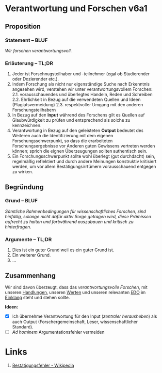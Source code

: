 ﻿<!---
   NAME - The NAME of this project is:
ethos

  FILE - The FILENAME of the current file is:
/v6a1.md

  CREATION - This project was CREATED on:
2017-01-28-16:15:00 UTC

  MODIFICATION - This project was last MODIFIED on:
2017-01-28-16:15:00 UTC

  VERSION - The current VERSION of this project is:
<git-commit-hash>-2017-01-28-16:15:00 UTC

  CREATOR(S) - This project was CREATED by:
Michael Czechowski, Martin Maga

  CONTACT - You can CONTACT the creator(s) or developer(s) of this project at:
E-Mail: mail@martinmaga.de

  COPYRIGHT - The COPYRIGHT holder of this project is:
COPYRIGHT (c) 2016 Martin Maga

  LICENSE - This project is LICENSED under the following license:
Martin Maga 2016 CC BY-SA 4.0 https://creativecommons.org

  SUBFILE – This is a SUBFILE! For more INFORMATION on this project go to:
/README.md
--->

# Verantwortung und Forschen v6a1
## Proposition
### Statement – BLUF
*Wir forschen verantwortungsvoll.*

### Erläuterung – TL;DR
1. Jeder ist Forschnugsteilhaber und -teilnehmer (egal ob Studierender oder Dozierender etc.).
2. Indem Forschung als nicht nur eigenständige Suche nach Erkenntnis angesehen wird, verstehen wir unter verantwortungsvollem Forschen:
  2.1. vorausschauendes und überlegtes Handeln, Reden und Schreiben
  2.2. Ehrlichkeit in Bezug auf die verwendeten Quellen und Ideen (Plagiatsvermeidung)
  2.3. respektvoller Umgang mit den anderen Forschungsteilhabern
3. In Bezug auf den **Input** während des Forschens gilt es Quellen auf Glaubwürdigkeit zu prüfen und entsprechend als solche zu kennzeichnen.
4. Verantwortung in Bezug auf den geleisteten **Output** bedeutet des Weiteren auch die Identifizierung mit dem eigenen Forschungsschwerpunkt, so dass die erarbeiteten Forschungsergebnisse vor Anderen guten Gewissens vertreten werden können; sprich die eignen Überzeugungen sollten authentisch sein.
5. Ein Forschungsschwerpunkt sollte wohl überlegt (gut durchdacht) sein, regelmäßig reflektiert und durch andere Meinungen konstruktiv kritisiert werden, um vor allem Bestätigungsirrtümern vorausschauend entgegen zu wirken.

## Begründung
### Grund – BLUF
*Sämtliche Rahmenbedingungen für wissenschaftliches Forschen, sind hinfällig, solange nicht dafür aktiv Sorge getragen wird, diese Prämissen aufrecht zu halten und fortwährend auszubauen und kritisch zu hinterfragen.*

### Argumente – TL;DR
1. Dies ist ein guter Grund weil es ein guter Grund ist.
2. Ein weiterer Grund.
3. …

## Zusammenhang
Wir sind davon überzeugt, dass das *verantwortungsvolle Forschen*, mit unseren [Handlungen](../synopsis/objects.md), unseren [Werten](../synopsis/objects.md) und unseren relevanten [EDO](../synopsis/objects.md) im [Einklang](../synopsis/reasons.md) steht und stehen sollte.

**Ideen:**
- [x] Ich übernehme Verantwortung für den Input (_zentraler herausheben_) als auch Output (Forschergemeinschaft, Leser, wissenschaftlicher Standard).
- [ ] *Ad hominem* Argumentationsfehler vermeiden

# Links
  1. [Bestätigungsfehler - Wikipedia](https://de.wikipedia.org/wiki/Best%C3%A4tigungsfehler)
